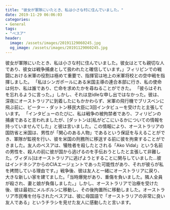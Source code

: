 ```yaml
---
title: "彼女が軍隊にいたとき、私は小さな村に住んでいました。"
date: 2019-11-29 06:06:03
categories:
- General
tags:
- "ベスア"
header:
  image: /assets/images/20191129060245.jpg
  og_image: /assets/images/20191129060245.jpg
---
```


彼女が軍隊にいたとき、私は小さな村に住んでいました。彼女はとても親切な人であり、彼女は戦争捕虜として扱われたと確信しています。」フィリピンでの戦闘における米軍の役割は極めて重要で、指揮官は地上の米軍将校との空中戦を指揮しました。 「私はシンガポールにある米国主導の連合本部に行き、私の使命は何か、私は誰であり、亡命を求めたかを尋ねることができた。 「彼らはそれを忘れるように言った。」しかし、それは怠idleな申し出ではなかった。彼は、深夜にオーストラリアに到着したにもかかわらず、米軍の飛行機でブリスベンに飛ぶ前に、ピーター・ダットン移民大臣に3回インタビューを受けたと主張しています。 「インタビューのたびに、私は戦争の被拘禁者であり、フィリピンの捕虜であると言われましたが、[ダットンは]私がどこにいるかについての情報を持っていませんでした」と彼は言いました。この情報により、オーストラリアの国防省と米国は、男性が「関心のある人物」であるという保証を与えることができ、軍隊が監視を行い、彼を米国の刑務所に移送する前に彼を拘束することができました。友人のベスアは、犠牲者を殺したとされる「Ako Vidal」という名前の男性を、殺人の前に彼が国から逃げるのを手伝おうとしたと主張して非難した。ヴィダル]はオーストラリアに逃げようとすることに関与していました...彼はインドネシアからのCIAエージェントであった可能性があり、それが彼らが私を拷問している理由です。」戦争後、彼は友人と一緒にオーストラリアに戻り、大きな新しい家を建てました。「当時爆発があり、重傷を負いました。隣人全員が殺され、妻と娘が負傷しました。」しかし、オーストラリアで治療を受けた後、彼は最初にメルボルンに移動し、その後拘置所に移動しました。オーストラリア市民権を付与されたベスアは、彼に母国語で「オーストラリアの非常に良い友人である」というチラシを見せた友人に感動したと言います。
